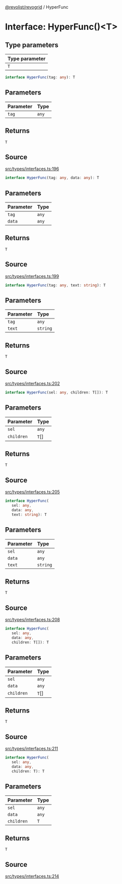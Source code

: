 [@revolist/revogrid](README.md) / HyperFunc

# Interface: HyperFunc()\<T\>

## Type parameters

| Type parameter |
| :------ |
| `T` |

```ts
interface HyperFunc(tag: any): T
```

## Parameters

| Parameter | Type |
| :------ | :------ |
| `tag` | `any` |

## Returns

`T`

## Source

[src/types/interfaces.ts:196](https://github.com/revolist/revogrid/blob/ace6403c43f42f0eb026a7e73c0ae179d3a4c66f/src/types/interfaces.ts#L196)

```ts
interface HyperFunc(tag: any, data: any): T
```

## Parameters

| Parameter | Type |
| :------ | :------ |
| `tag` | `any` |
| `data` | `any` |

## Returns

`T`

## Source

[src/types/interfaces.ts:199](https://github.com/revolist/revogrid/blob/ace6403c43f42f0eb026a7e73c0ae179d3a4c66f/src/types/interfaces.ts#L199)

```ts
interface HyperFunc(tag: any, text: string): T
```

## Parameters

| Parameter | Type |
| :------ | :------ |
| `tag` | `any` |
| `text` | `string` |

## Returns

`T`

## Source

[src/types/interfaces.ts:202](https://github.com/revolist/revogrid/blob/ace6403c43f42f0eb026a7e73c0ae179d3a4c66f/src/types/interfaces.ts#L202)

```ts
interface HyperFunc(sel: any, children: T[]): T
```

## Parameters

| Parameter | Type |
| :------ | :------ |
| `sel` | `any` |
| `children` | `T`[] |

## Returns

`T`

## Source

[src/types/interfaces.ts:205](https://github.com/revolist/revogrid/blob/ace6403c43f42f0eb026a7e73c0ae179d3a4c66f/src/types/interfaces.ts#L205)

```ts
interface HyperFunc(
   sel: any, 
   data: any, 
   text: string): T
```

## Parameters

| Parameter | Type |
| :------ | :------ |
| `sel` | `any` |
| `data` | `any` |
| `text` | `string` |

## Returns

`T`

## Source

[src/types/interfaces.ts:208](https://github.com/revolist/revogrid/blob/ace6403c43f42f0eb026a7e73c0ae179d3a4c66f/src/types/interfaces.ts#L208)

```ts
interface HyperFunc(
   sel: any, 
   data: any, 
   children: T[]): T
```

## Parameters

| Parameter | Type |
| :------ | :------ |
| `sel` | `any` |
| `data` | `any` |
| `children` | `T`[] |

## Returns

`T`

## Source

[src/types/interfaces.ts:211](https://github.com/revolist/revogrid/blob/ace6403c43f42f0eb026a7e73c0ae179d3a4c66f/src/types/interfaces.ts#L211)

```ts
interface HyperFunc(
   sel: any, 
   data: any, 
   children: T): T
```

## Parameters

| Parameter | Type |
| :------ | :------ |
| `sel` | `any` |
| `data` | `any` |
| `children` | `T` |

## Returns

`T`

## Source

[src/types/interfaces.ts:214](https://github.com/revolist/revogrid/blob/ace6403c43f42f0eb026a7e73c0ae179d3a4c66f/src/types/interfaces.ts#L214)
